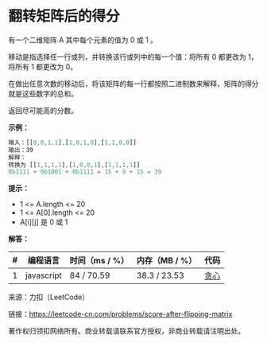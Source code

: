 # 翻转矩阵后的得分

有一个二维矩阵 A 其中每个元素的值为 0 或 1 。

移动是指选择任一行或列，并转换该行或列中的每一个值：将所有 0 都更改为 1，将所有 1 都更改为 0。

在做出任意次数的移动后，将该矩阵的每一行都按照二进制数来解释，矩阵的得分就是这些数字的总和。

返回尽可能高的分数。

**示例：**

``` javascript
输入：[[0,0,1,1],[1,0,1,0],[1,1,0,0]]
输出：39
解释：
转换为 [[1,1,1,1],[1,0,0,1],[1,1,1,1]]
0b1111 + 0b1001 + 0b1111 = 15 + 9 + 15 = 39
```

**提示：**

- 1 <= A.length <= 20
- 1 <= A[0].length <= 20
- A[i][j] 是 0 或 1

**解答：**

**#**|**编程语言**|**时间（ms / %）**|**内存（MB / %）**|**代码**
--|--|--|--|--
1|javascript|84 / 70.59|38.3 / 23.53|[贪心](./javascript/ac_v1.js)

来源：力扣（LeetCode）

链接：https://leetcode-cn.com/problems/score-after-flipping-matrix

著作权归领扣网络所有。商业转载请联系官方授权，非商业转载请注明出处。
